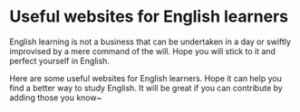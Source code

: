 # Useful websites for English learners
English learning is not a business that can be undertaken in a day or swiftly improvised by a mere command of the will. Hope you will stick to it and perfect yourself in English.  

Here are some useful websites for English learners. Hope it can help you find a better way to study English. It will be great if you can contribute by adding those you know~

